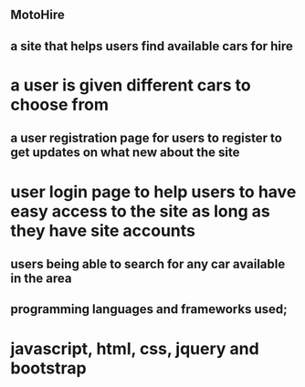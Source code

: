 ## MotoHire
## a site that helps users find available cars for hire 
# a user is given different cars to choose from 
## a user registration page for users to register to get updates on what new about the site
# user login page to help users to have easy access to the site as long as they have site accounts
## users being able to search for any car available in the area
## programming languages and frameworks used;
# javascript, html, css, jquery and bootstrap

